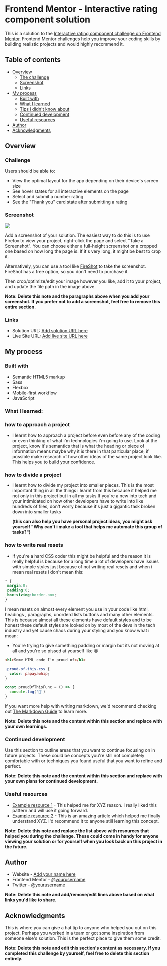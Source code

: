# Frontend Mentor - Interactive rating component solution

This is a solution to the [Interactive rating component challenge on Frontend Mentor](https://www.frontendmentor.io/challenges/interactive-rating-component-koxpeBUmI). Frontend Mentor challenges help you improve your coding skills by building realistic projects and would highly recommend it. 

## Table of contents

- [Overview](#overview)
  - [The challenge](#the-challenge)
  - [Screenshot](#screenshot)
  - [Links](#links)
- [My process](#my-process)
  - [Built with](#built-with)
  - [What I learned](#what-i-learned)
  - [Tips i didn't know about](#Tips-i-didn't-know-about)
  - [Continued development](#continued-development)
  - [Useful resources](#useful-resources)
- [Author](#author)
- [Acknowledgments](#acknowledgments)



## Overview

### Challenge

Users should be able to:

- View the optimal layout for the app depending on their device's screen size
- See hover states for all interactive elements on the page
- Select and submit a number rating
- See the "Thank you" card state after submitting a rating

### Screenshot

![](./screenshot.jpg)

Add a screenshot of your solution. The easiest way to do this is to use Firefox to view your project, right-click the page and select "Take a Screenshot". You can choose either a full-height screenshot or a cropped one based on how long the page is. If it's very long, it might be best to crop it.

Alternatively, you can use a tool like [FireShot](https://getfireshot.com/) to take the screenshot. FireShot has a free option, so you don't need to purchase it. 

Then crop/optimize/edit your image however you like, add it to your project, and update the file path in the image above.

**Note: Delete this note and the paragraphs above when you add your screenshot. If you prefer not to add a screenshot, feel free to remove this entire section.**

### Links

- Solution URL: [Add solution URL here](https://your-solution-url.com)
- Live Site URL: [Add live site URL here](https://your-live-site-url.com)

## My process

### Built with

- Semantic HTML5 markup
- Sass
- Flexbox
- Mobile-first workflow
- JavaScript

### What I learned:
### how to approach a project
  - I learnt how to approach a project before even before any of the coding or even thinking of what i'm technologies i'm going to use. Look at the project, know it's semantics that is what the heading or piece of information means maybe why it is there in that particular place, if possible make research of how other ideas of the same project look like. This helps you to build your confidence.
### how to divide a project
  - I learnt how to divide my project into smaller pieces. This is the most important thing in all the things i learnt from this because it helped me not only in this project but in all my tasks.If you're a new into tech and your intimidated on how other developers have to write into like hundreds of files, don't worry because it's just a gigantic task broken down into smaller tasks

     **(this can also help you have personal project ideas, you might ask yourself "Why can't i make a tool that helps me automate this group of tasks?")**
### how to write real resets
 - If you're a hard CSS coder this might be helpful and the reason it is really helpful is because for a long time a lot of developers have issues with simple styles just because of not writing real resets and when i mean real  resets i don't mean this:
 ```css
 * {
  margin:0;
  padding:0;
  box-sizing:border-box;
 }
 ```
I mean resets on almost every element you use in your code like html, headings , paragraphs, unorderd lists buttons and many other elements. This is because almost all these elements have default styles and to be honest these default styles are looked on by most of the devs in the tech industry and yet cause chaos during your styling and you know what i mean:
 - You're trying to give something padding or margin but its not moving at all and you're so pissed at yourself like 😠


```html
<h1>Some HTML code I'm proud of</h1>
```
```css
.proud-of-this-css {
  color: papayawhip;
}
```
```js
const proudOfThisFunc = () => {
  console.log('🎉')
}
```

If you want more help with writing markdown, we'd recommend checking out [The Markdown Guide](https://www.markdownguide.org/) to learn more.

**Note: Delete this note and the content within this section and replace with your own learnings.**

### Continued development

Use this section to outline areas that you want to continue focusing on in future projects. These could be concepts you're still not completely comfortable with or techniques you found useful that you want to refine and perfect.

**Note: Delete this note and the content within this section and replace with your own plans for continued development.**

### Useful resources

- [Example resource 1](https://www.example.com) - This helped me for XYZ reason. I really liked this pattern and will use it going forward.
- [Example resource 2](https://www.example.com) - This is an amazing article which helped me finally understand XYZ. I'd recommend it to anyone still learning this concept.

**Note: Delete this note and replace the list above with resources that helped you during the challenge. These could come in handy for anyone viewing your solution or for yourself when you look back on this project in the future.**

## Author

- Website - [Add your name here](https://www.your-site.com)
- Frontend Mentor - [@yourusername](https://www.frontendmentor.io/profile/yourusername)
- Twitter - [@yourusername](https://www.twitter.com/yourusername)

**Note: Delete this note and add/remove/edit lines above based on what links you'd like to share.**

## Acknowledgments

This is where you can give a hat tip to anyone who helped you out on this project. Perhaps you worked in a team or got some inspiration from someone else's solution. This is the perfect place to give them some credit.

**Note: Delete this note and edit this section's content as necessary. If you completed this challenge by yourself, feel free to delete this section entirely.**
